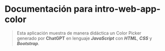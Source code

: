 # Documentación para intro-web-app-color

> Esta aplicación muestra de manera didáctica un
Color Picker generado por **ChatGPT** en lenguaje
***JavaScript*** con ***HTML***, ***CSS*** y
***Bootstrap***.
